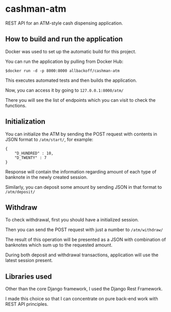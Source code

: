 # cashman-atm
REST API for an ATM-style cash dispensing application.

## How to build and run the application

Docker was used to set up the automatic build for this project.

You can run the application by pulling from Docker Hub:

`$docker run -d -p 8000:8000 allbackoff/cashman-atm`

This executes automated tests and then builds the application.

Now, you can access it by going to `127.0.0.1:8000/atm/`

There you will see the list of endpoints which you can visit to check the functions.

## Initialization

You can initialize the ATM by sending the POST request with contents in JSON format to `/atm/start/`, for example:
    
    {
        "D_HUNDRED" : 10,
        "D_TWENTY" : 7
    }

Response will contain the information regarding amount of each type of banknote in the newly created session.

Similarly, you can deposit some amount by sending JSON in that format to `/atm/deposit/`

## Withdraw

To check withdrawal, first you should have a initialized session. 

Then you can send the POST request with just a number to `/atm/withdraw/`

The result of this operation will be presented as a JSON with combination of banknotes which sum up to the requested amount.

During both deposit and withdrawal transactions, application will use the latest session present.


## Libraries used

Other than the core Django framework, I used the Django Rest Framework. 

I made this choice so that I can concentrate on pure back-end work with REST API principles.
